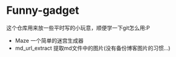 # Funny-gadget

这个仓库用来放一些平时写的小玩意，顺便学一下git怎么用:P

- Maze 一个简单的迷宫生成器
- md_url_extract 提取md文件中的图片(没有备份博客图片的习惯...)